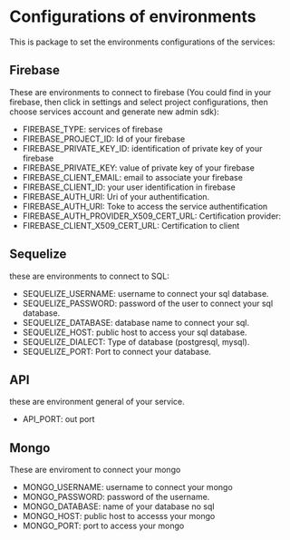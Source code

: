 # Configurations of environments
This is package to set the environments configurations of the services:
## Firebase
These are environments to connect to firebase (You could find in your firebase, then click in settings and select project configurations, then choose services account and generate new admin sdk):
* FIREBASE_TYPE: services of firebase
* FIREBASE_PROJECT_ID: Id of your firebase
* FIREBASE_PRIVATE_KEY_ID: identification of private key of your firebase
* FIREBASE_PRIVATE_KEY: value of private key of your firebase
* FIREBASE_CLIENT_EMAIL: email to associate your firebase
* FIREBASE_CLIENT_ID: your user identification in firebase
* FIREBASE_AUTH_URI: Uri of your authentification.
* FIREBASE_AUTH_URI: Toke to access the service authentification
* FIREBASE_AUTH_PROVIDER_X509_CERT_URL: Certification provider:
* FIREBASE_CLIENT_X509_CERT_URL: Certification to client
## Sequelize
these are environments to connect to SQL:
* SEQUELIZE_USERNAME: username to connect your sql database.
* SEQUELIZE_PASSWORD: password of the user to connect your sql database.
* SEQUELIZE_DATABASE: database name to connect your sql.
* SEQUELIZE_HOST: public host to access your sql database.
* SEQUELIZE_DIALECT: Type of database (postgresql, mysql).
* SEQUELIZE_PORT: Port to connect your database.
## API
these are environment general of your service.
* API_PORT: out port
## Mongo
These are enviroment to connect your mongo
* MONGO_USERNAME: username to connect your mongo
* MONGO_PASSWORD: password of the username.
* MONGO_DATABASE: name of your database no sql
* MONGO_HOST: public host to accesss your mongo
* MONGO_PORT: port to access your mongo